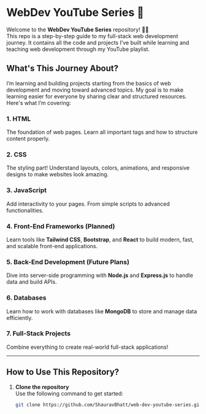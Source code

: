 # WebDev YouTube Series 🚀

Welcome to the **WebDev YouTube Series** repository! 🎥🌐  
This repo is a step-by-step guide to my full-stack web development journey. It contains all the code and projects I’ve built while learning and teaching web development through my YouTube playlist.

## What's This Journey About?  

I’m learning and building projects starting from the basics of web development and moving toward advanced topics. My goal is to make learning easier for everyone by sharing clear and structured resources. Here's what I’m covering:

### 1. HTML  
The foundation of web pages. Learn all important tags and how to structure content properly.  

### 2. CSS  
The styling part! Understand layouts, colors, animations, and responsive designs to make websites look amazing.  

### 3. JavaScript
Add interactivity to your pages. From simple scripts to advanced functionalities.  

### 4. Front-End Frameworks (Planned)  
Learn tools like **Tailwind CSS**, **Bootstrap**, and **React** to build modern, fast, and scalable front-end applications.  

### 5. Back-End Development (Future Plans)  
Dive into server-side programming with **Node.js** and **Express.js** to handle data and build APIs.  

### 6. Databases  
Learn how to work with databases like **MongoDB** to store and manage data efficiently.  

### 7. Full-Stack Projects  
Combine everything to create real-world full-stack applications!  

---

## How to Use This Repository?  

1. **Clone the repository**  
   Use the following command to get started:  
   ```bash
   git clone https://github.com/ShauravBhatt/web-dev-youtube-series.git
